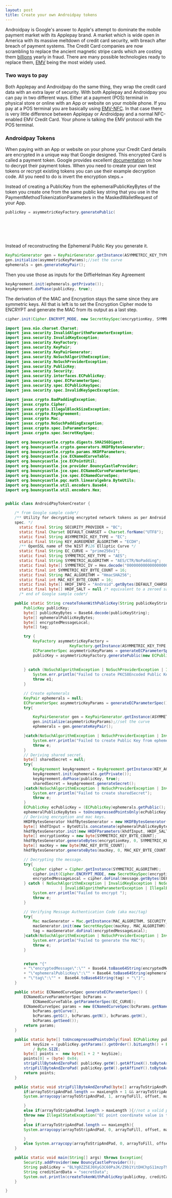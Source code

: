 ```yaml
---
layout: post
title: Create your own Androidpay tokens
---
```

Androidpay is Google's answer to Apple's attempt to dominate the mobile payment market with its Applepay brand. A market which is wide open in America with its massive meltdown of credit card security, with breach after breach of payment systems.
The Credit Card companies are now scrambling to replace the ancient magnetic stripe cards  which are costing them [billions](http://www.creditcards.com/credit-card-news/credit-card-security-id-theft-fraud-statistics-1276.php) yearly in fraud. There are many possible technologies ready to replace them, [EMV](https://www.emvco.com/) being the most widely used.

### Two ways to pay

Both Applepay and Androidpay do the same thing, they wrap the credit card data with an extra layer of security. With both Applepay and Androidpay you can pay in two different ways.
Either at a payment (POS) terminal in physical store or online with an App or website on your mobile phone.
If you pay at a POS terminal you are basically using [EMV-NFC](http://www.smartcardalliance.org/publications-emv-and-nfc-complementary-technologies-enabling-secure-contactless-payments/). In that case there is very little difference between Applepay or Androidpay and a normal NFC-enabled EMV Credit Card. Your phone is talking the EMV protocol with the POS terminal.

### Androidpay Tokens

When paying with an App or website on your phone your Credit Card details are encrypted in a unique way that Google designed. This encrypted Card is called a payment token.
Google provides excellent [documentation](https://developers.google.com/android-pay/integration/gateway-processor-integration) on how to decrypt their payment tokes.
When you need to create your own test tokens or recrypt existing tokens you can use their example decryption code. All you need to do is invert the encryption steps.+

Instead of creating a PublicKey from the ephemeralPublicKeyBytes of the token you create one from the same public key string that you use in the PaymentMethodTokenizationParameters in the MaskedWalletRequest of your App.

``` java
publicKey = asymmetricKeyFactory.generatePublic(
																		new ECPublicKeySpec(
																					ECPointUtil.decodePoint(
																							asymmetricKeyParams.getCurve(),
																							publicKeyBytes),
																							asymmetricKeyParams));
```

Instead of reconstructing the Ephemeral Public Key you generate it.

``` java
KeyPairGenerator gen = KeyPairGenerator.getInstance(ASYMMETRIC_KEY_TYPE, SECURITY_PROVIDER);
gen.initialize(asymmetricKeyParams);//set the curve
ephemerals = gen.generateKeyPair();
```

Then you use those as inputs for the DiffieHelman Key Agreement

``` java
keyAgreement.init(ephemerals.getPrivate());
keyAgreement.doPhase(publicKey, true);
```

The derivation of the MAC and Encryption stays the same since they are symmetric keys.
All that is left is to set the Encryption Cipher mode to ENCRYPT and generate the MAC from its output as a last step.

``` java
cipher.init(Cipher.ENCRYPT_MODE, new SecretKeySpec(encryptionKey, SYMMETRIC_KEY_TYPE), new IvParameterSpec(SYMMETRIC_IV));
```

``` java
import java.nio.charset.Charset;
import java.security.InvalidAlgorithmParameterException;
import java.security.InvalidKeyException;
import java.security.KeyFactory;
import java.security.KeyPair;
import java.security.KeyPairGenerator;
import java.security.NoSuchAlgorithmException;
import java.security.NoSuchProviderException;
import java.security.PublicKey;
import java.security.Security;
import java.security.interfaces.ECPublicKey;
import java.security.spec.ECParameterSpec;
import java.security.spec.ECPublicKeySpec;
import java.security.spec.InvalidKeySpecException;

import javax.crypto.BadPaddingException;
import javax.crypto.Cipher;
import javax.crypto.IllegalBlockSizeException;
import javax.crypto.KeyAgreement;
import javax.crypto.Mac;
import javax.crypto.NoSuchPaddingException;
import javax.crypto.spec.IvParameterSpec;
import javax.crypto.spec.SecretKeySpec;

import org.bouncycastle.crypto.digests.SHA256Digest;
import org.bouncycastle.crypto.generators.HKDFBytesGenerator;
import org.bouncycastle.crypto.params.HKDFParameters;
import org.bouncycastle.jce.ECNamedCurveTable;
import org.bouncycastle.jce.ECPointUtil;
import org.bouncycastle.jce.provider.BouncyCastleProvider;
import org.bouncycastle.jce.spec.ECNamedCurveParameterSpec;
import org.bouncycastle.jce.spec.ECNamedCurveSpec;
import org.bouncycastle.pqc.math.linearalgebra.ByteUtils;
import org.bouncycastle.util.encoders.Base64;
import org.bouncycastle.util.encoders.Hex;


public class AndroidPayTokenCreator {

	/* from Google sample code*/
	/** Utility for decrypting encrypted network tokens as per Android Pay InApp
	spec. */
	  static final String SECURITY_PROVIDER = "BC";
	  static final Charset DEFAULT_CHARSET = Charset.forName("UTF8");
	  static final String ASYMMETRIC_KEY_TYPE = "EC";
	  static final String KEY_AGREEMENT_ALGORITHM = "ECDH";
	  /** OpenSSL name of the NIST P­126 Elliptic Curve */
	  static final String EC_CURVE = "prime256v1";
	  static final String SYMMETRIC_KEY_TYPE = "AES";
	  static final String SYMMETRIC_ALGORITHM = "AES/CTR/NoPadding";
	  static final byte[] SYMMETRIC_IV = Hex.decode("00000000000000000000000000000000");
	  static final int SYMMETRIC_KEY_BYTE_COUNT = 16;
	  static final String MAC_ALGORITHM = "HmacSHA256";
	  static final int MAC_KEY_BYTE_COUNT = 16;
	  static final byte[] HKDF_INFO = "Android".getBytes(DEFAULT_CHARSET);
	  static final byte[] HKDF_SALT = null /* equivalent to a zeroed salt of hashLen */;
	  /* end of Google sample code*/

	public static String createTokenWithPublicKey(String publicKeyString, String message) throws Exception{
		PublicKey publicKey;
		byte[] publicKeyBytes = Base64.decode(publicKeyString);
		byte[] ephemeralPublicKeyBytes;
		byte[] encryptedMessageLocal;
		byte[] tag;

		try {
			KeyFactory asymmetricKeyFactory =
							KeyFactory.getInstance(ASYMMETRIC_KEY_TYPE, SECURITY_PROVIDER);
			ECParameterSpec asymmetricKeyParams = generateECParameterSpec();
			publicKey = asymmetricKeyFactory.generatePublic(new ECPublicKeySpec( ECPointUtil.decodePoint(asymmetricKeyParams.getCurve(),
			                                                                                             publicKeyBytes),
				                                                                                         asymmetricKeyParams));
		} catch (NoSuchAlgorithmException | NoSuchProviderException | InvalidKeySpecException e1) {
			System.err.println("Failed to create PKCS8Encoded Public Key from keybytes");
			throw e1;
		}

		// Create ephemerals
		KeyPair ephemerals = null;
		ECParameterSpec asymmetricKeyParams = generateECParameterSpec();
		try{

			KeyPairGenerator gen = KeyPairGenerator.getInstance(ASYMMETRIC_KEY_TYPE, SECURITY_PROVIDER);
			gen.initialize(asymmetricKeyParams);//set the curve
			ephemerals = gen.generateKeyPair();

		}catch(NoSuchAlgorithmException | NoSuchProviderException | InvalidAlgorithmParameterException  e){
			System.err.println("Failed to create Public Key from ephemeralPublicKeyBytes");
			throw e;
		}
		// Deriving shared secret.
		byte[] sharedSecret = null;
		try{
			KeyAgreement keyAgreement = KeyAgreement.getInstance(KEY_AGREEMENT_ALGORITHM, SECURITY_PROVIDER);
			keyAgreement.init(ephemerals.getPrivate());
			keyAgreement.doPhase(publicKey, true);
			sharedSecret = keyAgreement.generateSecret();
		}catch(NoSuchAlgorithmException | NoSuchProviderException | InvalidKeyException  e){
			System.err.println("Failed to create sharedSecret");
			throw e;
		}
		ECPublicKey ecPublicKey = (ECPublicKey)ephemerals.getPublic();
		ephemeralPublicKeyBytes = toUncompressedPointsOnly(ecPublicKey);
		// Deriving encryption and mac keys.
		HKDFBytesGenerator hkdfBytesGenerator = new HKDFBytesGenerator(new SHA256Digest());
		byte[] khdfInput = ByteUtils.concatenate(ephemeralPublicKeyBytes, sharedSecret);
		hkdfBytesGenerator.init(new HKDFParameters(khdfInput, HKDF_SALT, HKDF_INFO));
		byte[] encryptionKey = new byte[SYMMETRIC_KEY_BYTE_COUNT];
		hkdfBytesGenerator.generateBytes(encryptionKey, 0, SYMMETRIC_KEY_BYTE_COUNT);
		byte[] macKey = new byte[MAC_KEY_BYTE_COUNT];
		hkdfBytesGenerator.generateBytes(macKey, 0, MAC_KEY_BYTE_COUNT);

		// Decrypting the message.
		try{
			Cipher cipher = Cipher.getInstance(SYMMETRIC_ALGORITHM);
			cipher.init(Cipher.ENCRYPT_MODE, new SecretKeySpec(encryptionKey, SYMMETRIC_KEY_TYPE), new IvParameterSpec(SYMMETRIC_IV));
			encryptedMessageLocal = cipher.doFinal(message.getBytes(DEFAULT_CHARSET));
		} catch ( NoSuchAlgorithmException | InvalidKeyException | NoSuchPaddingException
						| InvalidAlgorithmParameterException | IllegalBlockSizeException | BadPaddingException e) {
			System.err.println("Failed to encrypt ");
			throw e;
		}

		// Verifying Message Authentication Code (aka mac/tag)
		try{
			Mac macGenerator = Mac.getInstance(MAC_ALGORITHM, SECURITY_PROVIDER);
			macGenerator.init(new SecretKeySpec(macKey, MAC_ALGORITHM));
			tag = macGenerator.doFinal(encryptedMessageLocal);
		}catch(NoSuchAlgorithmException | NoSuchProviderException | InvalidKeyException  e){
			System.err.println("Failed to generate the MAC");
			throw e;
		}


		return "{"
		+ "\"encryptedMessage\":\"" + Base64.toBase64String(encryptedMessageLocal) + "\","
		+ "\"ephemeralPublicKey\":\"" + Base64.toBase64String(ephemeralPublicKeyBytes) + "\","
		+ "\"tag\":\"" +  Base64.toBase64String(tag) + "\"}";  
	}

	public static ECNamedCurveSpec generateECParameterSpec() {
	    ECNamedCurveParameterSpec bcParams =
		    ECNamedCurveTable.getParameterSpec(EC_CURVE);
	    ECNamedCurveSpec params = new ECNamedCurveSpec(bcParams.getName(),
		    bcParams.getCurve(),
		    bcParams.getG(), bcParams.getN(), bcParams.getH(),
		    bcParams.getSeed());
	    return params;
	}

	public static byte[] toUncompressedPointsOnly(final ECPublicKey publicKey) {
	    int keySize = (publicKey.getParams().getOrder().bitLength() + Byte.SIZE - 1)
		    / Byte.SIZE;
	    byte[] points =  new byte[1 + 2 * keySize];
	    points[0] = (byte) 0x04;
	    stripFillByteAndZeroPad( publicKey.getW().getAffineX().toByteArray(),keySize, points, 1);
	    stripFillByteAndZeroPad( publicKey.getW().getAffineY().toByteArray(),keySize, points, keySize + 1);
	    return points;
	}

	public static void stripFillByteAndZeroPad(byte[] arrayToStripAndPad, int maxLength, byte[] arrayToFill, int offset){
	    if(arrayToStripAndPad.length == maxLength + 1 && arrayToStripAndPad[0] == 0){//there is a fill byte
		System.arraycopy(arrayToStripAndPad, 1, arrayToFill, offset, maxLength);

	    }
	    else if(arrayToStripAndPad.length > maxLength ){//not a valid point
		throw new IllegalStateException("EC point coordinate value is too large");
	    }
	    else if(arrayToStripAndPad.length == maxLength){
		System.arraycopy(arrayToStripAndPad, 0, arrayToFill, offset, maxLength);

	    }
	    else System.arraycopy(arrayToStripAndPad, 0, arrayToFill, offset + maxLength - arrayToStripAndPad.length, arrayToStripAndPad.length);
	}

	public static void main(String[] args) throws Exception{
	    Security.addProvider(new BouncyCastleProvider());
	    String publicKey = "BLYg0ZZSEJ0XyG3C60PaJK/Z9b1YitDHChpS11mzpT9hYqHVGuoNbB94+NE4Uxj7laynDxqk0xvynfGHfrruP8w=";
	    String creditCardData = "secretData";
	    System.out.println(createTokenWithPublicKey(publicKey, creditCardData));
	}

}


```
